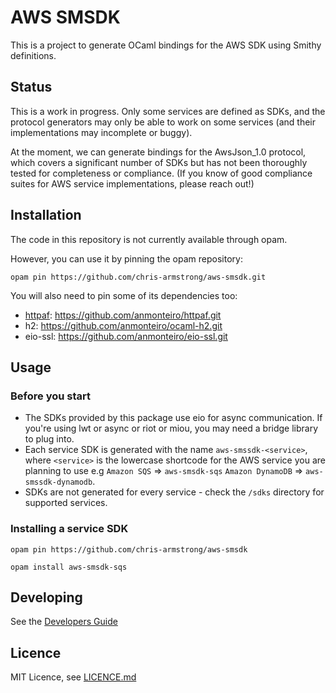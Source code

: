 # AWS SMSDK

This is a project to generate OCaml bindings for the AWS SDK using
Smithy definitions.


## Status

This is a work in progress. Only some services are defined as SDKs,
and the protocol generators may only be able to work on some services
(and their implementations may incomplete or buggy).

At the moment, we can generate bindings for the AwsJson_1.0 protocol,
which covers a significant number of SDKs but has not been thoroughly
tested for completeness or compliance. (If you know of good compliance
suites for AWS service implementations, please reach out!)

## Installation

The code in this repository is not currently available through opam.

However, you can use it by pinning the opam repository:

`opam pin https://github.com/chris-armstrong/aws-smsdk.git`

You will also need to pin some of its dependencies too:

* [httpaf](https://opam.ocaml.org/packages/httpaf/): https://github.com/anmonteiro/httpaf.git
* h2: https://github.com/anmonteiro/ocaml-h2.git
* eio-ssl: https://github.com/anmonteiro/eio-ssl.git

## Usage

### Before you start 

* The SDKs provided by this package use eio for async communication.
If you're using lwt or async or riot or miou, you may need a bridge
library to plug into.
* Each service SDK is generated with the name `aws-smssdk-<service>`,
where `<service>` is the lowercase shortcode for the AWS service
you are planning to use e.g `Amazon SQS` => `aws-smsdk-sqs` `Amazon DynamoDB`
=> `aws-smssdk-dynamodb`.
* SDKs are not generated for every service - check the `/sdks` directory
for supported services.

### Installing a service SDK

`opam pin https://github.com/chris-armstrong/aws-smsdk`

`opam install aws-smsdk-sqs`

## Developing

See the [Developers Guide](DEVELOPERS.md)

## Licence

MIT Licence, see [LICENCE.md](LICENCE.md)
